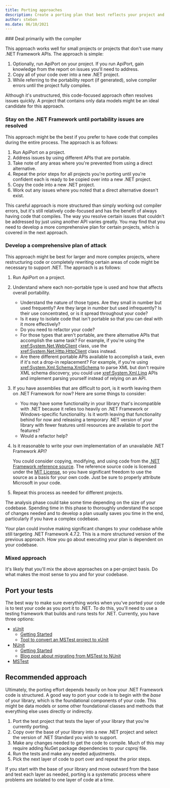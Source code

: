 ```yaml
---
title: Porting approaches
description: Create a porting plan that best reflects your project and context.
author: stebon
ms.date: 06/10/2021
---
```

<Need more content and modify existing content>
### Deal primarily with the compiler

This approach works well for small projects or projects that don't use many .NET Framework APIs. The approach is simple:

01. Optionally, run ApiPort on your project. If you run ApiPort, gain knowledge from the report on issues you'll need to address.
01. Copy all of your code over into a new .NET project.
01. While referring to the portability report (if generated), solve compiler errors until the project fully compiles.

Although it's unstructured, this code-focused approach often resolves issues quickly. A project that contains only data models might be an ideal candidate for this approach.

### Stay on the .NET Framework until portability issues are resolved

This approach might be the best if you prefer to have code that compiles during the entire process. The approach is as follows:

01. Run ApiPort on a project.
01. Address issues by using different APIs that are portable.
01. Take note of any areas where you're prevented from using a direct alternative.
01. Repeat the prior steps for all projects you're porting until you're confident each is ready to be copied over into a new .NET project.
01. Copy the code into a new .NET project.
01. Work out any issues where you noted that a direct alternative doesn't exist.

This careful approach is more structured than simply working out compiler errors, but it's still relatively code-focused and has the benefit of always having code that compiles. The way you resolve certain issues that couldn't be addressed by just using another API varies greatly. You may find that you need to develop a more comprehensive plan for certain projects, which is covered in the next approach.

### Develop a comprehensive plan of attack

This approach might be best for larger and more complex projects, where restructuring code or completely rewriting certain areas of code might be necessary to support .NET. The approach is as follows:

01. Run ApiPort on a project.
01. Understand where each non-portable type is used and how that affects overall portability.

    - Understand the nature of those types. Are they small in number but used frequently? Are they large in number but used infrequently? Is their use concentrated, or is it spread throughout your code?
    - Is it easy to isolate code that isn't portable so that you can deal with it more effectively?
    - Do you need to refactor your code?
    - For those types that aren't portable, are there alternative APIs that accomplish the same task? For example, if you're using the <xref:System.Net.WebClient> class, use the <xref:System.Net.Http.HttpClient> class instead.
    - Are there different portable APIs available to accomplish a task, even if it's not a drop-in replacement? For example, if you're using <xref:System.Xml.Schema.XmlSchema> to parse XML but don't require XML schema discovery, you could use <xref:System.Xml.Linq> APIs and implement parsing yourself instead of relying on an API.

01. If you have assemblies that are difficult to port, is it worth leaving them on .NET Framework for now? Here are some things to consider:

    - You may have some functionality in your library that's incompatible with .NET because it relies too heavily on .NET Framework or Windows-specific functionality. Is it worth leaving that functionality behind for now and releasing a temporary .NET version of your library with fewer features until resources are available to port the features?
    - Would a refactor help?

01. Is it reasonable to write your own implementation of an unavailable .NET Framework API?

    You could consider copying, modifying, and using code from the [.NET Framework reference source](https://github.com/Microsoft/referencesource). The reference source code is licensed under the [MIT License](https://github.com/Microsoft/referencesource/blob/master/LICENSE.txt), so you have significant freedom to use the source as a basis for your own code. Just be sure to properly attribute Microsoft in your code.

01. Repeat this process as needed for different projects.

The analysis phase could take some time depending on the size of your codebase. Spending time in this phase to thoroughly understand the scope of changes needed and to develop a plan usually saves you time in the end, particularly if you have a complex codebase.

Your plan could involve making significant changes to your codebase while still targeting .NET Framework 4.7.2. This is a more structured version of the previous approach. How you go about executing your plan is dependent on your codebase.

### Mixed approach

It's likely that you'll mix the above approaches on a per-project basis. Do what makes the most sense to you and for your codebase.

## Port your tests

The best way to make sure everything works when you've ported your code is to test your code as you port it to .NET. To do this, you'll need to use a testing framework that builds and runs tests for .NET. Currently, you have three options:

- [xUnit](https://xunit.net/)
  - [Getting Started](https://xunit.net/docs/getting-started/netcore/cmdline)
  - [Tool to convert an MSTest project to xUnit](https://github.com/dotnet/codeformatter/tree/main/src/XUnitConverter)
- [NUnit](https://nunit.org/)
  - [Getting Started](https://github.com/nunit/docs/wiki/Installation)
  - [Blog post about migrating from MSTest to NUnit](https://www.florian-rappl.de/News/Page/275/convert-mstest-to-nunit)
- [MSTest](/visualstudio/test/unit-test-basics)

## Recommended approach

Ultimately, the porting effort depends heavily on how your .NET Framework code is structured. A good way to port your code is to begin with the *base* of your library, which is the foundational components of your code. This might be data models or some other foundational classes and methods that everything else uses directly or indirectly.

01. Port the test project that tests the layer of your library that you're currently porting.
01. Copy over the base of your library into a new .NET project and select the version of .NET Standard you wish to support.
01. Make any changes needed to get the code to compile. Much of this may require adding NuGet package dependencies to your *csproj* file.
01. Run the tests and make any needed adjustments.
01. Pick the next layer of code to port over and repeat the prior steps.

If you start with the base of your library and move outward from the base and test each layer as needed, porting is a systematic process where problems are isolated to one layer of code at a time.
